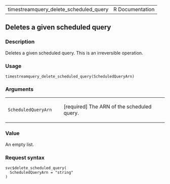 <table style="width: 100%;">
<tbody>
<tr class="odd">
<td>timestreamquery_delete_scheduled_query</td>
<td style="text-align: right;">R Documentation</td>
</tr>
</tbody>
</table>

## Deletes a given scheduled query

### Description

Deletes a given scheduled query. This is an irreversible operation.

### Usage

    timestreamquery_delete_scheduled_query(ScheduledQueryArn)

### Arguments

<table>
<colgroup>
<col style="width: 35%" />
<col style="width: 65%" />
</colgroup>
<tbody>
<tr class="odd">
<td><code
id="timestreamquery_delete_scheduled_query_:_ScheduledQueryArn">ScheduledQueryArn</code></td>
<td><p>[required] The ARN of the scheduled query.</p></td>
</tr>
</tbody>
</table>

### Value

An empty list.

### Request syntax

    svc$delete_scheduled_query(
      ScheduledQueryArn = "string"
    )

